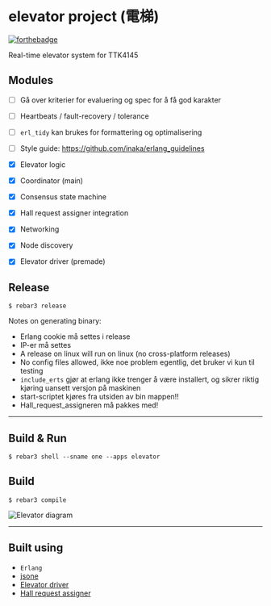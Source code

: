 elevator project (電梯)
=====
[![forthebadge](https://forthebadge.com/images/badges/fuck-it-ship-it.svg)](https://forthebadge.com)

Real-time elevator system for TTK4145

Modules
----

- [ ] Gå over kriterier for evaluering og spec for å få god karakter
- [ ] Heartbeats / fault-recovery / tolerance

- [ ] `erl_tidy` kan brukes for formattering og optimalisering
- [ ] Style guide: https://github.com/inaka/erlang_guidelines

- [x] Elevator logic
- [x] Coordinator (main)
- [x] Consensus state machine
- [x] Hall request assigner integration
- [x] Networking
- [x] Node discovery
- [x] Elevator driver (premade)

Release
----
    $ rebar3 release

Notes on generating binary:

- Erlang cookie må settes i release
- IP-er må settes
- A release on linux will run on linux (no cross-platform releases)
- No config files allowed, ikke noe problem egentlig, det bruker vi kun til testing
- `include_erts` gjør at erlang ikke trenger å være installert, og sikrer riktig kjøring uansett versjon på maskinen
- start-scriptet kjøres fra utsiden av bin mappen!!
- Hall_request_assigneren må pakkes med!

----

Build & Run
----
    $ rebar3 shell --sname one --apps elevator

Build
----
    $ rebar3 compile


![Elevator diagram](https://github.com/TTK4145/project-wrong_on_so_many_levels/raw/master/doc/Sanntid_moduler.png)

----

Built using
----
- `Erlang`
- [jsone](https://github.com/sile/jsone)
- [Elevator driver](https://github.com/TTK4145/driver-erlang)
- [Hall request assigner](https://github.com/TTK4145/Project-resources/tree/master/cost_fns/hall_request_assigner)